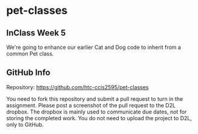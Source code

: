 # pet-classes

## InClass Week 5

We're going to enhance our earlier Cat and Dog code to inherit from a common Pet class.


## GitHub Info
Repository:  https://github.com/htc-ccis2595/pet-classes

You need to fork this repository and submit a pull request to turn in the assignment.  Please post a screenshot of the pull request to the D2L dropbox.  The dropbox is mainly used to communicate due dates, not for storing the completed work.  You do not need to upload the project to D2L, only to GitHub.
